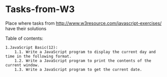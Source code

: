 # Tasks-from-W3
Place where tasks from http://www.w3resource.com/javascript-exercises/ have their solutions

Table of contents:

    1.JavaScript Basic(12):
        1.1. Write a JavaScript program to display the current day and time in the following format.
        1.2. Write a JavaScript program to print the contents of the current window.
        1.3. Write a JavaScript program to get the current date.
